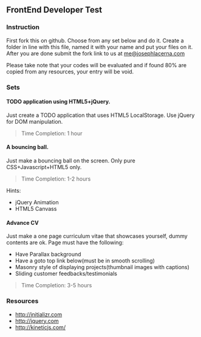 ## FrontEnd Developer Test

### Instruction

First fork this on github. Choose from any set below and do it. Create a folder in line with this file, named it with your name and put your files on it. After you are done submit the fork link to us at me@josephlacerna.com

Please take note that your codes will be evaluated and if found 80% are copied from any resources, your entry will be void.

### Sets

#### TODO application using HTML5+jQuery.

Just create a TODO application that uses HTML5 LocalStorage. Use jQuery for DOM manipulation.

> Time Completion: 1 hour

#### A bouncing ball.

Just make a bouncing ball on the screen. Only pure CSS+Javascript+HTML5 only.

> Time Completion: 1-2 hours

Hints:

* jQuery Animation
* HTML5 Canvass

#### Advance CV

Just make a one page curriculum vitae that showcases yourself, dummy contents are ok. Page must have the following:

* Have Parallax background
* Have a goto top link below(must be in smooth scrolling)
* Masonry style of displaying projects(thumbnail images with captions)
* Sliding customer feedbacks/testimonials

> Time Completion: 3-5 hours


### Resources

* http://initializr.com
* http://jquery.com
* http://kineticjs.com/